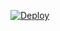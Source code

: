 [![Deploy](https://www.herokucdn.com/deploy/button.png)](https://dashboard.heroku.com/new?template=https://github.com/cqm3888/markHX)
